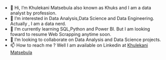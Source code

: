 - 👋 Hi, I’m Khulekani Matsebula also known as Khuks and I am a data analyst by profession.
- 👀 I’m interested in Data Analysis,Data Science and Data Engineering. Actually , I am a data nerd.
- 🌱 I’m currently learning SQL,Python and Power BI. But I am looking foward to resume Web Scrapping anytime soon.
- 💞️ I’m looking to collaborate on Data Analysis and Data Science projects.
- 📫 How to reach me ? Well I am available on Linkedin at <a href="linkedin.com/in/khulekani-matsebula-3a88351b2">Khulekani Matsebula</a>

<!---
Khuks/Khuks is a ✨ special ✨ repository because its `README.md` (this file) appears on your GitHub profile.
You can click the Preview link to take a look at your changes.
--->
